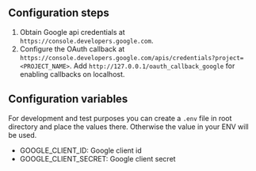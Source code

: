 ## Configuration steps

1. Obtain Google api credentials at `https://console.developers.google.com`.
2. Configure the OAuth callback at `https://console.developers.google.com/apis/credentials?project=<PROJECT_NAME>`.
   Add `http://127.0.0.1/oauth_callback_google` for enabling callbacks on localhost.

## Configuration variables

For development and test purposes you can create a `.env` file in root directory
and place the values there. Otherwise the value in your ENV will be used.

- GOOGLE_CLIENT_ID: Google client id
- GOOGLE_CLIENT_SECRET: Google client secret
